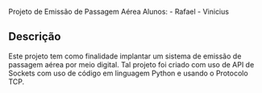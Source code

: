 Projeto de Emissão de Passagem Aérea
Alunos: - Rafael 
        - Vinicius 

## Descrição


Este projeto tem como finalidade implantar um sistema de emissão de passagem aérea por meio digital. Tal projeto foi criado com uso de API de Sockets com uso de código em linguagem Python e usando o Protocolo TCP.

